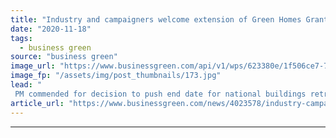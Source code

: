 ```yaml
---
title: "Industry and campaigners welcome extension of Green Homes Grant scheme"
date: "2020-11-18"
tags: 
  - business green
source: "business green"
image_url: "https://www.businessgreen.com/api/v1/wps/623380e/1f506ce7-773c-4ca3-b041-d4beb6c74a87/5/insulation-installer-with-mask-185x114.jpg"
image_fp: "/assets/img/post_thumbnails/173.jpg"
lead: "
 PM commended for decision to push end date for national buildings retrofit programme back by a year, following high profile concerns that the industry needs to build up capacity to deliver the £3bn scheme ..."
article_url: "https://www.businessgreen.com/news/4023578/industry-campaigners-welcome-extension-green-homes-grant-scheme"
---
```


---

